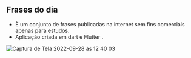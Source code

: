 

## Frases do dia

 * È um conjunto de frases  publicadas na internet  sem fins comerciais apenas para estudos.
 * Aplicação criada em dart e Flutter .
 
![Captura de Tela 2022-09-28 às 12 40 03](https://user-images.githubusercontent.com/83357882/192824360-6b54c48c-9b2a-4b20-8b3a-03ea139e3a8b.png)

